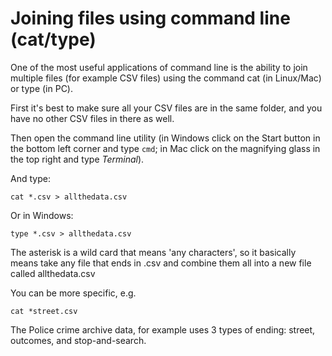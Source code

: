 # Joining files using command line (cat/type)

One of the most useful applications of command line is the ability to join multiple files (for example CSV files) using the command cat (in Linux/Mac) or type (in PC).

First it's best to make sure all your CSV files are in the same folder, and you have no other CSV files in there as well.

Then open the command line utility (in Windows click on the Start button in the bottom left corner and type `cmd`; in Mac click on the magnifying glass in the top right and type *Terminal*).

And type:

`cat *.csv > allthedata.csv`

Or in Windows:

`type *.csv > allthedata.csv`

The asterisk is a wild card that means 'any characters', so it basically means take any file that ends in .csv and combine them all into a new file called allthedata.csv

You can be more specific, e.g. 

`cat *street.csv`

The Police crime archive data, for example uses 3 types of ending: street, outcomes, and stop-and-search.
